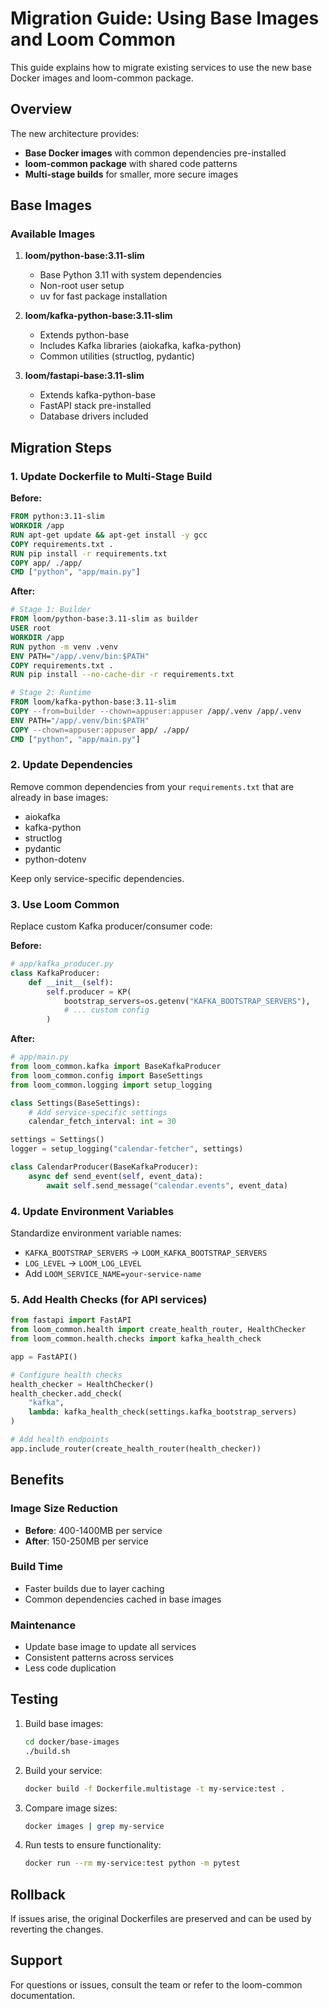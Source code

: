 # Migration Guide: Using Base Images and Loom Common

This guide explains how to migrate existing services to use the new base Docker images and loom-common package.

## Overview

The new architecture provides:
- **Base Docker images** with common dependencies pre-installed
- **loom-common package** with shared code patterns
- **Multi-stage builds** for smaller, more secure images

## Base Images

### Available Images

1. **loom/python-base:3.11-slim**
   - Base Python 3.11 with system dependencies
   - Non-root user setup
   - uv for fast package installation

2. **loom/kafka-python-base:3.11-slim**
   - Extends python-base
   - Includes Kafka libraries (aiokafka, kafka-python)
   - Common utilities (structlog, pydantic)

3. **loom/fastapi-base:3.11-slim**
   - Extends kafka-python-base
   - FastAPI stack pre-installed
   - Database drivers included

## Migration Steps

### 1. Update Dockerfile to Multi-Stage Build

**Before:**
```dockerfile
FROM python:3.11-slim
WORKDIR /app
RUN apt-get update && apt-get install -y gcc
COPY requirements.txt .
RUN pip install -r requirements.txt
COPY app/ ./app/
CMD ["python", "app/main.py"]
```

**After:**
```dockerfile
# Stage 1: Builder
FROM loom/python-base:3.11-slim as builder
USER root
WORKDIR /app
RUN python -m venv .venv
ENV PATH="/app/.venv/bin:$PATH"
COPY requirements.txt .
RUN pip install --no-cache-dir -r requirements.txt

# Stage 2: Runtime
FROM loom/kafka-python-base:3.11-slim
COPY --from=builder --chown=appuser:appuser /app/.venv /app/.venv
ENV PATH="/app/.venv/bin:$PATH"
COPY --chown=appuser:appuser app/ ./app/
CMD ["python", "app/main.py"]
```

### 2. Update Dependencies

Remove common dependencies from your `requirements.txt` that are already in base images:
- aiokafka
- kafka-python
- structlog
- pydantic
- python-dotenv

Keep only service-specific dependencies.

### 3. Use Loom Common

Replace custom Kafka producer/consumer code:

**Before:**
```python
# app/kafka_producer.py
class KafkaProducer:
    def __init__(self):
        self.producer = KP(
            bootstrap_servers=os.getenv("KAFKA_BOOTSTRAP_SERVERS"),
            # ... custom config
        )
```

**After:**
```python
# app/main.py
from loom_common.kafka import BaseKafkaProducer
from loom_common.config import BaseSettings
from loom_common.logging import setup_logging

class Settings(BaseSettings):
    # Add service-specific settings
    calendar_fetch_interval: int = 30

settings = Settings()
logger = setup_logging("calendar-fetcher", settings)

class CalendarProducer(BaseKafkaProducer):
    async def send_event(self, event_data):
        await self.send_message("calendar.events", event_data)
```

### 4. Update Environment Variables

Standardize environment variable names:
- `KAFKA_BOOTSTRAP_SERVERS` → `LOOM_KAFKA_BOOTSTRAP_SERVERS`
- `LOG_LEVEL` → `LOOM_LOG_LEVEL`
- Add `LOOM_SERVICE_NAME=your-service-name`

### 5. Add Health Checks (for API services)

```python
from fastapi import FastAPI
from loom_common.health import create_health_router, HealthChecker
from loom_common.health.checks import kafka_health_check

app = FastAPI()

# Configure health checks
health_checker = HealthChecker()
health_checker.add_check(
    "kafka",
    lambda: kafka_health_check(settings.kafka_bootstrap_servers)
)

# Add health endpoints
app.include_router(create_health_router(health_checker))
```

## Benefits

### Image Size Reduction
- **Before**: 400-1400MB per service
- **After**: 150-250MB per service

### Build Time
- Faster builds due to layer caching
- Common dependencies cached in base images

### Maintenance
- Update base image to update all services
- Consistent patterns across services
- Less code duplication

## Testing

1. Build base images:
   ```bash
   cd docker/base-images
   ./build.sh
   ```

2. Build your service:
   ```bash
   docker build -f Dockerfile.multistage -t my-service:test .
   ```

3. Compare image sizes:
   ```bash
   docker images | grep my-service
   ```

4. Run tests to ensure functionality:
   ```bash
   docker run --rm my-service:test python -m pytest
   ```

## Rollback

If issues arise, the original Dockerfiles are preserved and can be used by reverting the changes.

## Support

For questions or issues, consult the team or refer to the loom-common documentation.
